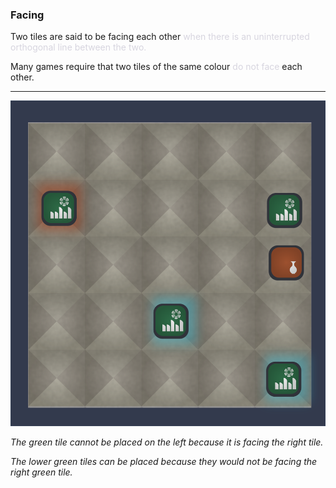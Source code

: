 ### Facing

Two tiles are said to be facing each other <span style='color: #d7d5dfff;'>when there is an uninterrupted orthogonal line between the two.</span>

Many games require that two tiles of the same colour <span style='color: #d7d5dfff;'>do not face</span> each other.

---

![Facing|60](/content/media/world/games/facing.png)

_The green tile cannot be placed on the left because it is facing the right tile._

_The lower green tiles can be placed because they would not be facing the right green tile._

